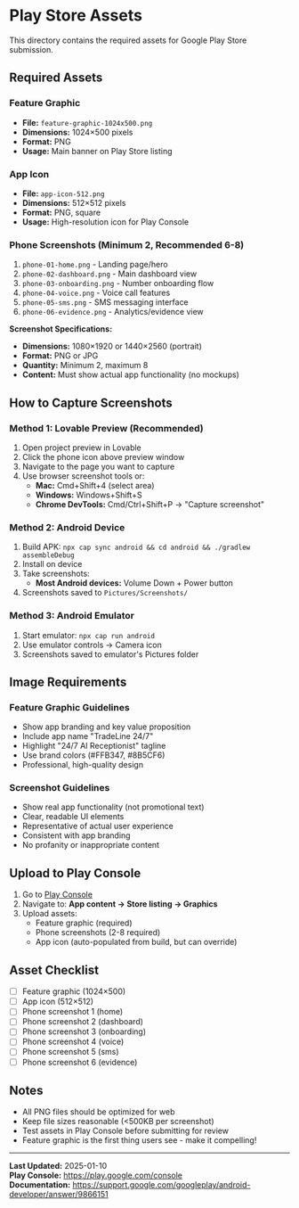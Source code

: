# Play Store Assets

This directory contains the required assets for Google Play Store submission.

## Required Assets

### Feature Graphic
- **File:** `feature-graphic-1024x500.png`
- **Dimensions:** 1024×500 pixels
- **Format:** PNG
- **Usage:** Main banner on Play Store listing

### App Icon
- **File:** `app-icon-512.png`
- **Dimensions:** 512×512 pixels
- **Format:** PNG, square
- **Usage:** High-resolution icon for Play Console

### Phone Screenshots (Minimum 2, Recommended 6-8)

1. `phone-01-home.png` - Landing page/hero
2. `phone-02-dashboard.png` - Main dashboard view
3. `phone-03-onboarding.png` - Number onboarding flow
4. `phone-04-voice.png` - Voice call features
5. `phone-05-sms.png` - SMS messaging interface
6. `phone-06-evidence.png` - Analytics/evidence view

**Screenshot Specifications:**
- **Dimensions:** 1080×1920 or 1440×2560 (portrait)
- **Format:** PNG or JPG
- **Quantity:** Minimum 2, maximum 8
- **Content:** Must show actual app functionality (no mockups)

## How to Capture Screenshots

### Method 1: Lovable Preview (Recommended)
1. Open project preview in Lovable
2. Click the phone icon above preview window
3. Navigate to the page you want to capture
4. Use browser screenshot tools or:
   - **Mac:** Cmd+Shift+4 (select area)
   - **Windows:** Windows+Shift+S
   - **Chrome DevTools:** Cmd/Ctrl+Shift+P → "Capture screenshot"

### Method 2: Android Device
1. Build APK: `npx cap sync android && cd android && ./gradlew assembleDebug`
2. Install on device
3. Take screenshots:
   - **Most Android devices:** Volume Down + Power button
4. Screenshots saved to `Pictures/Screenshots/`

### Method 3: Android Emulator
1. Start emulator: `npx cap run android`
2. Use emulator controls → Camera icon
3. Screenshots saved to emulator's Pictures folder

## Image Requirements

### Feature Graphic Guidelines
- Show app branding and key value proposition
- Include app name "TradeLine 24/7"
- Highlight "24/7 AI Receptionist" tagline
- Use brand colors (#FFB347, #8B5CF6)
- Professional, high-quality design

### Screenshot Guidelines
- Show real app functionality (not promotional text)
- Clear, readable UI elements
- Representative of actual user experience
- Consistent with app branding
- No profanity or inappropriate content

## Upload to Play Console

1. Go to [Play Console](https://play.google.com/console)
2. Navigate to: **App content → Store listing → Graphics**
3. Upload assets:
   - Feature graphic (required)
   - Phone screenshots (2-8 required)
   - App icon (auto-populated from build, but can override)

## Asset Checklist

- [ ] Feature graphic (1024×500)
- [ ] App icon (512×512)
- [ ] Phone screenshot 1 (home)
- [ ] Phone screenshot 2 (dashboard)
- [ ] Phone screenshot 3 (onboarding)
- [ ] Phone screenshot 4 (voice)
- [ ] Phone screenshot 5 (sms)
- [ ] Phone screenshot 6 (evidence)

## Notes

- All PNG files should be optimized for web
- Keep file sizes reasonable (<500KB per screenshot)
- Test assets in Play Console before submitting for review
- Feature graphic is the first thing users see - make it compelling!

---

**Last Updated:** 2025-01-10  
**Play Console:** https://play.google.com/console  
**Documentation:** https://support.google.com/googleplay/android-developer/answer/9866151
